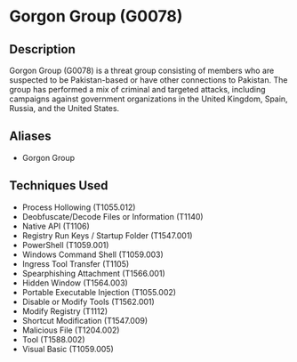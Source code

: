 # Gorgon Group (G0078)

## Description
Gorgon Group (G0078) is a threat group consisting of members who are suspected to be Pakistan-based or have other connections to Pakistan. The group has performed a mix of criminal and targeted attacks, including campaigns against government organizations in the United Kingdom, Spain, Russia, and the United States. 

## Aliases
- Gorgon Group

## Techniques Used
- Process Hollowing (T1055.012)
- Deobfuscate/Decode Files or Information (T1140)
- Native API (T1106)
- Registry Run Keys / Startup Folder (T1547.001)
- PowerShell (T1059.001)
- Windows Command Shell (T1059.003)
- Ingress Tool Transfer (T1105)
- Spearphishing Attachment (T1566.001)
- Hidden Window (T1564.003)
- Portable Executable Injection (T1055.002)
- Disable or Modify Tools (T1562.001)
- Modify Registry (T1112)
- Shortcut Modification (T1547.009)
- Malicious File (T1204.002)
- Tool (T1588.002)
- Visual Basic (T1059.005)
